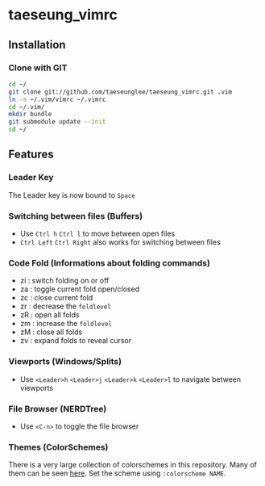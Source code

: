 # taeseung_vimrc

## Installation

### Clone with GIT

```bash
cd ~/
git clone git://github.com/taeseunglee/taeseung_vimrc.git .vim
ln -s ~/.vim/vimrc ~/.vimrc
cd ~/.vim/
mkdir bundle
git submodule update --init
cd ~/
```

## Features
### Leader Key
The Leader key is now bound to `Space`

### Switching between files (Buffers)

* Use `Ctrl h` `Ctrl l` to move between open files
* `Ctrl Left` `Ctrl Right` also works for switching between files

### Code Fold (Informations about folding commands)

* zi : switch folding on or off
* za : toggle current fold open/closed
* zc : close current fold
* zr : decrease the `foldlevel`
* zR : open all folds
* zm : increase the `foldlevel`
* zM : close all folds
* zv : expand folds to reveal cursor

### Viewports (Windows/Splits)

* Use `<Leader>h` `<Leader>j` `<Leader>k` `<Leader>l` to navigate between viewports

### File Browser (NERDTree)

* Use `<C-n>` to toggle the file browser

### Themes (ColorSchemes)

There is a very large collection of colorschemes in this repository.
Many of them can be seen [here](http://vimcolors.com/).
Set the scheme using `:colorscheme NAME`.
